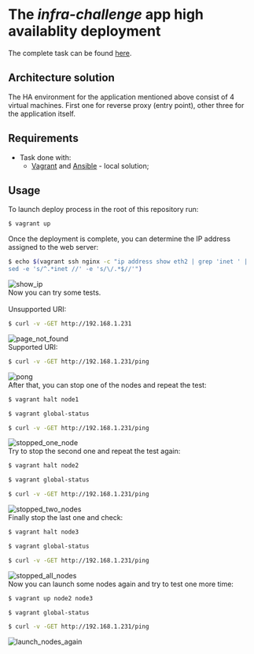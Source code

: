 # The *infra-challenge* app high availablity deployment

The complete task can be found [here](https://gitlab.com/salamachinas/infra-challenge/-/blob/master/README.md).

## Architecture solution
The HA environment for the application mentioned above consist of 4 virtual machines. First one for reverse proxy (entry point), other three for the application itself.

## Requirements
* Task done with:
  - [Vagrant](https://www.vagrantup.com) and [Ansible](https://www.ansible.com) - local solution;

## Usage
To launch deploy process in the root of this repository run:
```sh
$ vagrant up
```
Once the deployment is complete, you can determine the IP address assigned to the web server:
```sh
$ echo $(vagrant ssh nginx -c "ip address show eth2 | grep 'inet ' |
sed -e 's/^.*inet //' -e 's/\/.*$//'")
```
![show_ip](https://user-images.githubusercontent.com/63558838/114105321-359efd00-98d5-11eb-96f8-650cda9198c3.png)<br/>
Now you can try some tests.
<br/><br/>Unsupported URI:
```sh
$ curl -v -GET http://192.168.1.231
```
![page_not_found](https://user-images.githubusercontent.com/63558838/114105334-3afc4780-98d5-11eb-9de5-4634d8ea6581.png)<br/>
Supported URI:
```sh
$ curl -v -GET http://192.168.1.231/ping
```
![pong](https://user-images.githubusercontent.com/63558838/114105346-42235580-98d5-11eb-892b-a364d4cf3ccb.png)<br/>
After that, you can stop one of the nodes and repeat the test:
```sh
$ vagrant halt node1

$ vagrant global-status

$ curl -v -GET http://192.168.1.231/ping
```
![stopped_one_node](https://user-images.githubusercontent.com/63558838/114105430-6717c880-98d5-11eb-95f2-42f5f1b4a05b.png)<br/>
Try to stop the second one and repeat the test again:
```sh
$ vagrant halt node2

$ vagrant global-status

$ curl -v -GET http://192.168.1.231/ping
```
![stopped_two_nodes](https://user-images.githubusercontent.com/63558838/114105414-5f582400-98d5-11eb-807d-a2e2a784bf27.png)<br/>
Finally stop the last one and check:
```sh
$ vagrant halt node3

$ vagrant global-status

$ curl -v -GET http://192.168.1.231/ping
```
![stopped_all_nodes](https://user-images.githubusercontent.com/63558838/114105424-62ebab00-98d5-11eb-8cc3-5ebfd0423a62.png)<br/>
Now you can launch some nodes again and try to test one more time:
```sh
$ vagrant up node2 node3

$ vagrant global-status

$ curl -v -GET http://192.168.1.231/ping
```
![launch_nodes_again](https://user-images.githubusercontent.com/63558838/114105451-6da64000-98d5-11eb-8f0b-1f25646898ee.png)
